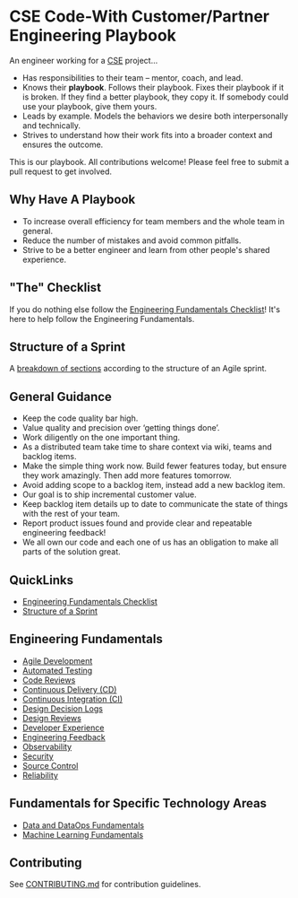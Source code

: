 # CSE Code-With Customer/Partner Engineering Playbook

An engineer working for a [CSE](./CSE.md) project...

* Has responsibilities to their team – mentor, coach, and lead.
* Knows their **playbook**. Follows their playbook. Fixes their playbook if it is broken. If they find a better playbook, they copy it. If somebody could use your playbook, give them yours.
* Leads by example. Models the behaviors we desire both interpersonally and technically.
* Strives to understand how their work fits into a broader context and ensures the outcome.

This is our playbook. All contributions welcome! Please feel free to submit a pull request to get involved.

## Why Have A Playbook

* To increase overall efficiency for team members and the whole team in general.
* Reduce the number of mistakes and avoid common pitfalls.
* Strive to be a better engineer and learn from other people's shared experience.

## "The" Checklist

If you do nothing else follow the [Engineering Fundamentals Checklist](ENG-FUNDAMENTALS-CHECKLIST.md)! It's here to help follow the Engineering Fundamentals.

## Structure of a Sprint

A [breakdown of sections](SPRINT-STRUCTURE.md) according to the structure of an Agile sprint.

## General Guidance

* Keep the code quality bar high.
* Value quality and precision over ‘getting things done’.
* Work diligently on the one important thing.
* As a distributed team take time to share context via wiki, teams and backlog items.
* Make the simple thing work now. Build fewer features today, but ensure they work amazingly. Then add more features tomorrow.
* Avoid adding scope to a backlog item, instead add a new backlog item.
* Our goal is to ship incremental customer value.
* Keep backlog item details up to date to communicate the state of things with the rest of your team.
* Report product issues found and provide clear and repeatable engineering feedback!
* We all own our code and each one of us has an obligation to make all parts of the solution great.

## QuickLinks

* [Engineering Fundamentals Checklist](ENG-FUNDAMENTALS-CHECKLIST.md)
* [Structure of a Sprint](SPRINT-STRUCTURE.md)

## Engineering Fundamentals

* [Agile Development](agile-development/README.md)
* [Automated Testing](automated-testing/readme.md)
* [Code Reviews](code-reviews/README.md)
* [Continuous Delivery (CD)](continuous-delivery/readme.md)
* [Continuous Integration (CI)](continuous-integration/readme.md)
* [Design Decision Logs](design-reviews/decision-log/readme.md)
* [Design Reviews](design-reviews/readme.md)
* [Developer Experience](developer-experience/readme.md)
* [Engineering Feedback](engineering-feedback/readme.md)
* [Observability](observability/readme.md)
* [Security](security/README.md)
* [Source Control](source-control/readme.md)
* [Reliability](reliability/README.md)

## Fundamentals for Specific Technology Areas

* [Data and DataOps Fundamentals](data-fundamentals/README.md)
* [Machine Learning Fundamentals](ml-fundamentals/README.md)

## Contributing

See [CONTRIBUTING.md](CONTRIBUTING.md) for contribution guidelines.
